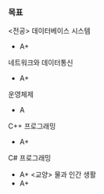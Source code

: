 ### 목표
<전공>
데이터베이스 시스템
- A+

네트워크와 데이터통신
- A+

운영체제
- A

C++ 프로그래밍
- A+

C# 프로그래밍
- A+
<교양>
물과 인간 생활
- A+